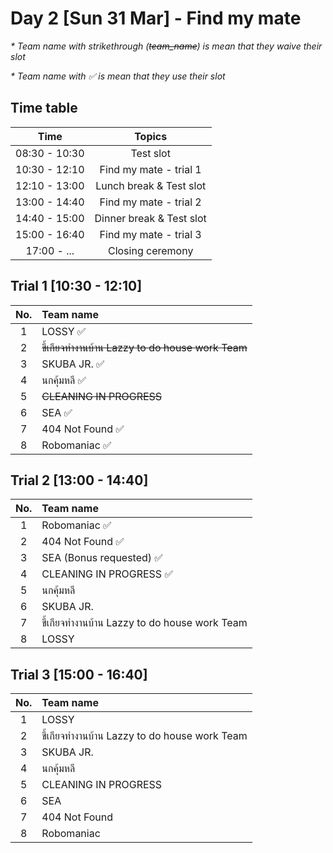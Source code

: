 # Day 2 [Sun 31 Mar] - Find my mate

<em> * Team name with strikethrough (~~team_name~~) is mean that they waive their slot </em>

<em> * Team name with ✅ is mean that they use their slot </em>

## Time table

|   Time              |     Topics                                  |
|:-------------------:|:-------------------------------------------:|
|    08:30 - 10:30    |     Test slot                               |
|    10:30 - 12:10    |     Find my mate - trial 1                  |
|    12:10 - 13:00    |     Lunch break & Test slot                 |
|    13:00 - 14:40    |     Find my mate - trial 2                  |
|    14:40 - 15:00    |     Dinner break & Test slot                |
|    15:00 - 16:40    |     Find my mate - trial 3                  |
|    17:00 - ...      |     Closing ceremony                        |


## Trial 1 [10:30 - 12:10]

|   No.     |      Team name                                            |    
|:---------:|:---------------------------------------------------------|   
|     1     |       LOSSY ✅                                             |  
|     2     |       ~~ขี้เกียจทำงานบ้าน Lazzy to do house work Team~~           | 
|     3     |       SKUBA JR. ✅                                         |
|     4     |       นกคุ้มหลี ✅                                            |
|     5     |       ~~CLEANING IN PROGRESS~~                              |
|     6     |       SEA  ✅                                              |
|     7     |       404 Not Found  ✅                                    |
|     8     |       Robomaniac ✅                                        |


## Trial 2 [13:00 - 14:40]

|   No.     |      Team name                                            |    
|:---------:|:---------------------------------------------------------|   
|     1     |       Robomaniac ✅                                        |
|     2     |       404 Not Found ✅                                     |
|     3     |       SEA (Bonus requested) ✅                             |
|     4     |       CLEANING IN PROGRESS  ✅                             |
|     5     |       นกคุ้มหลี                                              |
|     6     |       SKUBA JR.                                           |
|     7     |       ขี้เกียจทำงานบ้าน Lazzy to do house work Team           | 
|     8     |       LOSSY                                               |  

## Trial 3 [15:00 - 16:40]

|   No.     |      Team name                                            |    
|:---------:|:---------------------------------------------------------|   
|     1     |       LOSSY                                               |  
|     2     |       ขี้เกียจทำงานบ้าน Lazzy to do house work Team           | 
|     3     |       SKUBA JR.                                           |
|     4     |       นกคุ้มหลี                                              |
|     5     |       CLEANING IN PROGRESS                                |
|     6     |       SEA                                                 |
|     7     |       404 Not Found                                       |
|     8     |       Robomaniac                                          |